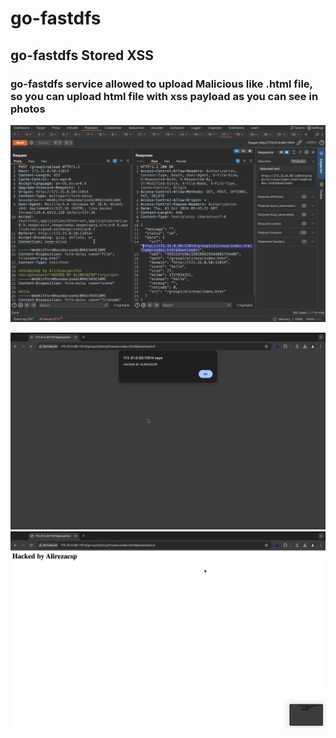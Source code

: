 # go-fastdfs
## go-fastdfs Stored XSS
### go-fastdfs service allowed to upload Malicious like .html file, so you can upload html file with xss payload as you can see in photos
![Request and response](https://github.com/alirezacsp/Zero/blob/main/Screenshot%201403-07-12%20at%2009.17.22.png)

![Request and response](https://github.com/alirezacsp/Zero/blob/main/Screenshot%201403-07-12%20at%2009.19.26.png)
![Request and response](https://github.com/alirezacsp/Zero/blob/main/Screenshot%201403-07-12%20at%2009.19.28.png)

